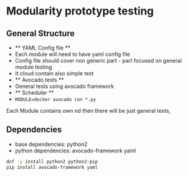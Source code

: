 # Modularity prototype testing

## General Structure
 * ** YAML Config file **
  * Each module will need to have yaml config file
  * Config file should cover non generic part - part focused on general module testing
  * It cloud contain also simple test 
 * ** Avocado tests **
  * General tests using avocado framework
 * ** Scheduler **
  * `MODULE=docker avocado run *.py`

Each Module contains own 
nd then there will be just general tests, 

## Dependencies 
 * base dependencies: python2
 * python dependencies: avocado-framework yaml
```bash
dnf -y install python2 python2-pip
pip install avocado-framework yaml
```


